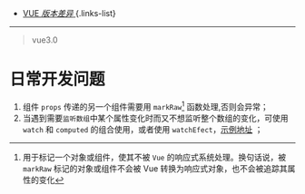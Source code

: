 
- [VUE *版本差异* ](/web/version)
{.links-list}
---
> vue3.0

# 日常开发问题
1. 组件 `props` 传递的另一个组件需要用 `markRaw`[^1] 函数处理,否则会异常；
2. 当遇到需要`监听数组`中某个属性变化时而又不想监听整个数组的变化，可使用 `watch` 和 `computed` 的组合使用，或者使用 `watchEfect`，[示例地址](/web/watch-array) ；


  
[^1]: 用于标记一个对象或组件，使其不被 `Vue` 的响应式系统处理。换句话说，被 `markRaw` 标记的对象或组件不会被 Vue 转换为响应式对象，也不会被追踪其属性的变化
 